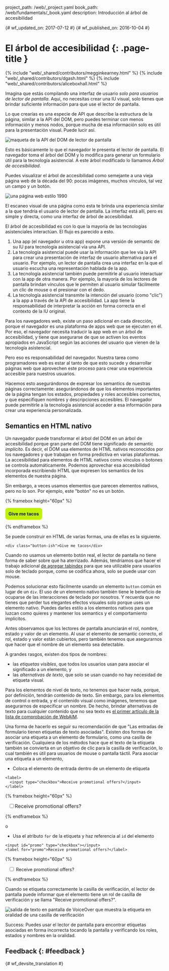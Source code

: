 project_path: /web/_project.yaml book_path: /web/fundamentals/_book.yaml description: Introducción al árbol de accesibilidad

{# wf_updated_on: 2017-07-12 #} {# wf_published_on: 2016-10-04 #}

# El árbol de accesibilidad {: .page-title }

{% include "web/_shared/contributors/megginkearney.html" %} {% include "web/_shared/contributors/dgash.html" %} {% include "web/_shared/contributors/aliceboxhall.html" %}

Imagina que estás compilando una interfaz de usuario *solo para usuarios de lector de pantalla*. Aquí, no necesitas crear una IU visual, solo tienes que brindar suficiente información para que use el lector de pantalla.

Lo que crearías es una especie de API que describe la estructura de la página, similar a la API del DOM, pero puedes terminar con menos información y menos nodos, porque mucha de esa información solo es útil para la presentación visual. Puede lucir así.

![maqueta de la API del DOM de lector de pantalla](imgs/treestructure.jpg)

Esto es básicamente lo que el navegador le presenta el lector de pantalla. El navegador toma el árbol del DOM y lo modifica para generar un formulario útil para la tecnología asistencial. A este árbol modificado lo llamamos *Árbol de accesibilidad*.

Puedes visualizar el árbol de accesibilidad como semejante a una vieja página web de la década del 90: pocas imágenes, muchos vínculos, tal vez un campo y un botón.

![una página web estilo 1990](imgs/google1998.png)

El escaneo visual de una página como esta te brinda una experiencia similar a la que tendría el usuario de lector de pantalla. La interfaz está allí, pero es simple y directa, como una interfaz de árbol de accesibilidad.

El árbol de accesibilidad es con lo que la mayoría de las tecnologías asistenciales interactúan. El flujo es parecido a esto.

1. Una app (el navegador u otra app) expone una versión de semantic de su IU para tecnología asistencial vía una API.
2. La tecnología asistencial puede usar la información que lee vía la API para crear una presentación de interfaz de usuario alternativa para el usuario. Por ejemplo, un lector de pantalla crea una interfaz en la que el usuario escucha una representación hablada de la app.
3. La tecnología asistencial también puede permitirle al usuario interactuar con la app de otra manera. Por ejemplo, la mayoría de los lectores de pantalla brindan vínculos que le permiten al usuario simular fácilmente un clic de mouse o el presionar con el dedo.
4. La tecnología asistencial transmite la intención del usuario (como "clic") a la app a través de la API de accesibilidad. La app tiene la responsabilidad de interpretar la acción en forma correcta en el contexto de la IU original.

Para los navegadores web, existe un paso adicional en cada dirección, porque el navegador es una plataforma de apps web que se ejecuten en él. Por eso, el navegador necesita traducir la app web en un árbol de accesibilidad, y tiene que asegurarse de que se activen los eventos apropiados en JavaScript según las acciones del usuario que vienen de la tecnología asistencial.

Pero eso es responsabilidad del navegador. Nuestra tarea como programadores web es estar al tanto de que esto sucede y desarrollar páginas web que aprovechen este proceso para crear una experiencia accesible para nuestros usuarios.

Hacemos esto asegurándonos de expresar los semantics de nuestras páginas correctamente: asegurándonos de que los elementos importantes de la página tengan los estados, propiedades y roles accesibles correctos, y que especifiquen nombres y descripciones accesibles. El navegador puede permitirle a la tecnología asistencial acceder a esa información para crear una experiencia personalizada.

## Semantics en HTML nativo

Un navegador puede transformar el árbol del DOM en un árbol de accesibilidad porque gran parte del DOM tiene significado de semantic *implícito*. Es decir, el DOM usa elementos de HTML nativos reconocidos por los navegadores y que trabajan en forma predictiva en varias plataformas. La accesibilidad para elementos de HTML nativos como vínculos o botones se controla automáticamente. Podemos aprovechar esa accesibilidad incorporada escribiendo HTML que expresen los semantics de los elementos de nuestra página.

Sin embargo, a veces usamos elementos que parecen elementos nativos, pero no lo son. Por ejemplo, este "botón" no es un botón.

{% framebox height="60px" %}

<style>
    .fancy-btn {
        display: inline-block;
        background: #BEF400;
        border-radius: 8px;
        padding: 10px;
        font-weight: bold;
        user-select: none;
        cursor: pointer;
    }
</style>

<div class="fancy-btn">Give me tacos</div>

{% endframebox %}

Se puede construir en HTML de varias formas, una de ellas es la siguiente.

    <div class="button-ish">Give me tacos</div>
    

Cuando no usamos un elemento botón real, el lector de pantalla no tiene forma de saber sobre qué ha aterrizado. Además, tendríamos que hacer el trabajo adicional [de agregar tabindex](/web/fundamentals/accessibility/focus/using-tabindex) para que sea utilizable para usuarios solo de teclado porque, como se codifica ahora, solo se puede usar con mouse.

Podemos solucionar esto fácilmente usando un elemento `button` común en lugar de un `div`. El uso de un elemento nativo también tiene le beneficio de ocuparse de las interacciones de teclado por nosotros. Y recuerda que no tienes que perder tus elegantes efectos visuales solo porque uses un elemento nativo. Puedes darles estilo a los elementos nativos para que luzcan como quieres y mantener los semantics y el comportamiento implícitos.

Antes observamos que los lectores de pantalla anunciarán el rol, nombre, estado y valor de un elemento. Al usar el elemento de semantic correcto, el rol, estado y valor están cubiertos, pero también tenemos que asegurarnos que hacer que el nombre de un elemento sea detectable.

A grandes rasgos, existen dos tipos de nombres:

- las *etiquetas visibles*, que todos los usuarios usan para asociar el significado a un elemento, y
- las *alternativas de texto*, que solo se usan cuando no hay necesidad de etiqueta visual.

Para los elementos de nivel de texto, no tenemos que hacer nada, porque, por definición, tendrán contenido de texto. Sin embargo, para los elementos de control o entrada, y el contenido visual como imágenes, tenemos que asegurarnos de especificar un nombre. De hecho, brindar alternativas de texto para cualquier contenido que no sea texto es [el primer artículo de la lista de comprobación de WebAIM](http://webaim.org/standards/wcag/checklist#g1.1).

Una forma de hacerlo es seguir su recomendación de que "Las entradas de formulario tienen etiquetas de texto asociadas". Existen dos formas de asociar una etiqueta a un elemento de formulario, como una casilla de verificación. Cualquiera de los métodos hace que el texto de la etiqueta también se convierta en un objetivo de clic para la casilla de verificación, lo cual también es útil para usuarios de mouse o pantalla táctil. Para asociar una etiqueta a un elemento,

- Coloca el elemento de entrada dentro de un elemento de etiqueta

<div class="clearfix"></div>

    <label>
      <input type="checkbox">Receive promotional offers?</input>
    </label>
    

{% framebox height="60px" %}

<div style="margin: 10px;">
    <label style="font-size: 16px; color: #212121;">
        <input type="checkbox">Receive promotional offers?</input>
    </label>
</div>

{% endframebox %}

o

- Usa el atributo `for` de la etiqueta y haz referencia al `id` del elemento

<div class="clearfix"></div>

    <input id="promo" type="checkbox"></input>
    <label for="promo">Receive promotional offers?</label>
    

{% framebox height="60px" %}

<div style="margin: 10px;">
    <input id="promo" type="checkbox"></input>
    <label for="promo">Receive promotional offers?</label>
</div>

{% endframebox %}

Cuando se etiqueta correctamente la casilla de verificación, el lector de pantalla puede informar que el elemento tiene un rol de casilla de verificación y se llama "Receive promotional offers?".

![salida de texto en pantalla de VoiceOver que muestra la etiqueta en oralidad de una casilla de verificación](imgs/promo-offers.png)

Success: Puedes usar el lector de pantalla para encontrar etiquetas asociadas en forma incorrecta tocando la pantalla y verificando los roles, estados y nombres en la oralidad.

## Feedback {: #feedback }

{# wf_devsite_translation #}